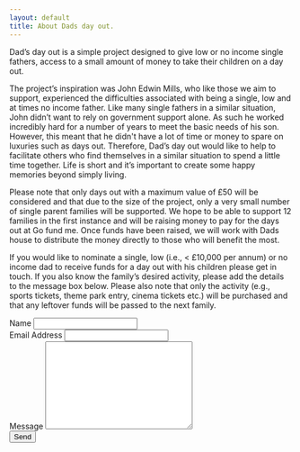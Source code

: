 ```yaml
---
layout: default
title: About Dads day out.
---
```

<p class="intro"><span class="dropcap">D</span>ad’s day out is a simple project designed to give low or no income single fathers, access to a small amount of money to take their children on a day out.</p>

The project’s inspiration was John Edwin Mills, who like those we aim to support, experienced the difficulties associated with being a single, low and at times no income father. Like many single fathers in a similar situation, John didn’t want to rely on government support alone. As such he worked incredibly hard for a number of years to meet the basic needs of his son. However, this meant that he didn't have a lot of time or money to spare on luxuries such as days out. Therefore, Dad’s day out would like to help to facilitate others who find themselves in a similar situation to spend a little time together. Life is short and it’s important to create some happy memories beyond simply living.

Please note that only days out with a maximum value of £50 will be considered and that due to the size of the project, only a very small number of single parent families will be supported. We hope to be able to support 12 families in the first instance and will be raising money to pay for the days out at Go fund me. Once funds have been raised, we will work with Dads house to distribute the money directly to those who will benefit the most. 

If you would like to nominate a single, low (i.e., < £10,000 per annum) or no income dad to receive funds for a day out with his children please get in touch. If you also know the family’s desired activity, please add the details to the message box below. Please also note that only the activity (e.g., sports tickets, theme park entry, cinema tickets etc.) will be purchased and that any leftover funds will be passed to the next family.

  <form action="http://formspree.io/dadsdayout@outlook.com" method="POST">
   <label for="name">Name</label>    
    <input type="text" id="name" name="name" class="full-width"><br>
    <label for="email">Email Address</label>
    <input type="email" id="email" name="_replyto" class="full-width"><br>
    <label for="message">Message</label>
    <textarea name="message" id="message" cols="30" rows="10" class="full-width"></textarea><br>
    <input type="submit" value="Send" class="button">
</form>
